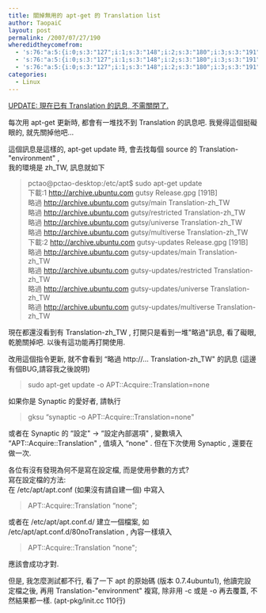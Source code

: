 ```yaml
---
title: 關掉無用的 apt-get 的 Translation list
author: TaopaiC
layout: post
permalink: /2007/07/27/190
wheredidtheycomefrom:
  - 's:76:"a:5:{i:0;s:3:"127";i:1;s:3:"148";i:2;s:3:"180";i:3;s:3:"191";i:4;s:3:"176";}";'
  - 's:76:"a:5:{i:0;s:3:"127";i:1;s:3:"148";i:2;s:3:"180";i:3;s:3:"191";i:4;s:3:"176";}";'
  - 's:76:"a:5:{i:0;s:3:"127";i:1;s:3:"148";i:2;s:3:"180";i:3;s:3:"191";i:4;s:3:"176";}";'
categories:
  - Linux
---
```

<ins datetime="2008-09-01T08:44:31+00:00">UPDATE: 現在已有 Translation 的訊息, 不需關閉了.</ins>

每次用 apt-get 更新時, 都會有一堆找不到 Translation 的訊息吧. 我覺得這個挺礙眼的, 就先關掉他吧&#8230;  
<!--more-->

  
這個訊息是這樣的, apt-get update 時, 會去找每個 source 的 Translation-"environment" ,  
我的環境是 zh_TW, 訊息就如下

> pctao@pctao-desktop:/etc/apt$ sudo apt-get update  
> 下載:1 http://archive.ubuntu.com gutsy Release.gpg [191B]  
> 略過 http://archive.ubuntu.com gutsy/main Translation-zh_TW  
> 略過 http://archive.ubuntu.com gutsy/restricted Translation-zh_TW  
> 略過 http://archive.ubuntu.com gutsy/universe Translation-zh_TW  
> 略過 http://archive.ubuntu.com gutsy/multiverse Translation-zh_TW  
> 下載:2 http://archive.ubuntu.com gutsy-updates Release.gpg [191B]  
> 略過 http://archive.ubuntu.com gutsy-updates/main Translation-zh_TW  
> 略過 http://archive.ubuntu.com gutsy-updates/restricted Translation-zh_TW  
> 略過 http://archive.ubuntu.com gutsy-updates/universe Translation-zh_TW  
> 略過 http://archive.ubuntu.com gutsy-updates/multiverse Translation-zh_TW

現在都還沒看到有 Translation-zh_TW , 打開只是看到一堆"略過"訊息, 看了礙眼, 乾脆關掉吧. 以後有這功能再打開使用.

改用這個指令更新, 就不會看到 &#8220;略過 http://&#8230; Translation-zh_TW" 的訊息 (這邊有個BUG,請容我之後說明)

> sudo apt-get update -o APT::Acquire::Translation=none

如果你是 Synaptic 的愛好者, 請執行

> gksu &#8220;synaptic -o APT::Acquire::Translation=none"

或者在 Synaptic 的 &#8220;設定" -> &#8220;設定內部選項" , 變數填入 &#8220;APT::Acquire::Translation" , 值填入 &#8220;none" . 但在下次使用 Synaptic , 還要在做一次.

各位有沒有發現為何不是寫在設定檔, 而是使用參數的方式?  
寫在設定檔的方法:  
在 /etc/apt/apt.conf (如果沒有請自建一個) 中寫入

> APT::Acquire::Translation &#8220;none";

或者在 /etc/apt/apt.conf.d/ 建立一個檔案, 如 /etc/apt/apt.conf.d/80noTranslation , 內容一樣填入

> APT::Acquire::Translation &#8220;none";

應該會成功才對.

但是, 我怎麼測試都不行, 看了一下 apt 的原始碼 (版本 0.7.4ubuntu1), 他讀完設定檔之後, 再用 Translation-"environment" 複寫, 除非用 -c 或是 -o 再去覆蓋, 不然結果都一樣. (apt-pkg/init.cc 110行)